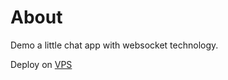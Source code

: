 # About

Demo a little chat app with websocket technology.

Deploy on [VPS](https://instatalk.vladfdv.ru)
